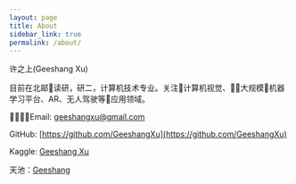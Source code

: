 ```yaml
---
layout: page
title: About
sidebar_link: true
permalink: /about/
---
```


许之上(Geeshang Xu)

目前在北邮读研，研二，计算机技术专业。关注计算机视觉、大规模机器学习平台、AR、无人驾驶等应用领域。

Email: [geeshangxu@gmail.com](geeshangxu@gmail.com)

GitHub: [https://github.com/GeeshangXu](https://github.com/GeeshangXu)

Kaggle: [Geeshang Xu](https://www.kaggle.com/geeshang)

天池：[Geeshang](https://tianchi.aliyun.com/science/scientistDetail.htm?userId=1095279116246)

